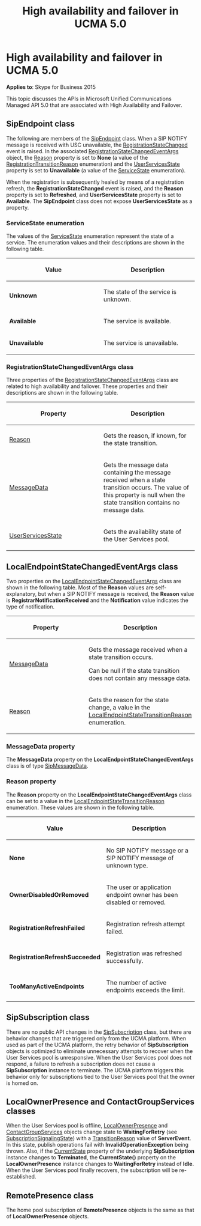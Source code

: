 ﻿---
title: High availability and failover in UCMA 5.0
TOCTitle: High availability and failover in UCMA 5.0
ms:assetid: c8224e1f-0295-424e-9d93-d04f291816c3
ms:mtpsurl: https://msdn.microsoft.com/library/Dn466068(v=office.16)
ms:contentKeyID: 65240002
ms.date: 07/27/2015
mtps_version: v=office.16
---

# High availability and failover in UCMA 5.0


**Applies to**: Skype for Business 2015


This topic discusses the APIs in Microsoft Unified Communications Managed API 5.0 that are associated with High Availability and Failover.

## SipEndpoint class

The following are members of the [SipEndpoint](https://msdn.microsoft.com/library/hh348350\(v=office.16\)) class. When a SIP NOTIFY message is received with USC unavailable, the [RegistrationStateChanged](https://msdn.microsoft.com/library/hh383178\(v=office.16\)) event is raised. In the associated [RegistrationStateChangedEventArgs](https://msdn.microsoft.com/library/hh349790\(v=office.16\)) object, the [Reason](https://msdn.microsoft.com/library/hh383265\(v=office.16\)) property is set to **None** (a value of the [RegistrationTransitionReason](https://msdn.microsoft.com/library/hh382280\(v=office.16\)) enumeration) and the [UserServicesState](https://msdn.microsoft.com/library/hh381689\(v=office.16\)) property is set to **Unavailable** (a value of the [ServiceState](https://msdn.microsoft.com/library/hh350118\(v=office.16\)) enumeration).

When the registration is subsequently healed by means of a registration refresh, the **RegistrationStateChanged** event is raised, and the **Reason** property is set to **Refreshed**, and **UserServicesState** property is set to **Available**. The **SipEndpoint** class does not expose **UserServicesState** as a property.

### ServiceState enumeration

The values of the [ServiceState](https://msdn.microsoft.com/library/hh350118\(v=office.16\)) enumeration represent the state of a service. The enumeration values and their descriptions are shown in the following table.

<table>
<colgroup>
<col style="width: 50%" />
<col style="width: 50%" />
</colgroup>
<thead>
<tr class="header">
<th><p>Value</p></th>
<th><p>Description</p></th>
</tr>
</thead>
<tbody>
<tr class="odd">
<td><p><strong>Unknown</strong></p></td>
<td><p>The state of the service is unknown.</p></td>
</tr>
<tr class="even">
<td><p><strong>Available</strong></p></td>
<td><p>The service is available.</p></td>
</tr>
<tr class="odd">
<td><p><strong>Unavailable</strong></p></td>
<td><p>The service is unavailable.</p></td>
</tr>
</tbody>
</table>


### RegistrationStateChangedEventArgs class

Three properties of the [RegistrationStateChangedEventArgs](https://msdn.microsoft.com/library/hh349790\(v=office.16\)) class are related to high availability and failover. These properties and their descriptions are shown in the following table.

<table>
<colgroup>
<col style="width: 50%" />
<col style="width: 50%" />
</colgroup>
<thead>
<tr class="header">
<th><p>Property</p></th>
<th><p>Description</p></th>
</tr>
</thead>
<tbody>
<tr class="odd">
<td><p><a href="https://msdn.microsoft.com/library/hh383265(v=office.16)">Reason</a></p></td>
<td><p>Gets the reason, if known, for the state transition.</p></td>
</tr>
<tr class="even">
<td><p><a href="https://msdn.microsoft.com/library/hh348693(v=office.16)">MessageData</a></p></td>
<td><p>Gets the message data containing the message received when a state transition occurs. The value of this property is null when the state transition contains no message data.</p></td>
</tr>
<tr class="odd">
<td><p><a href="https://msdn.microsoft.com/library/hh381689(v=office.16)">UserServicesState</a></p></td>
<td><p>Gets the availability state of the User Services pool.</p></td>
</tr>
</tbody>
</table>


## LocalEndpointStateChangedEventArgs class

Two properties on the [LocalEndpointStateChangedEventArgs](https://msdn.microsoft.com/library/hh348674\(v=office.16\)) class are shown in the following table. Most of the **Reason** values are self-explanatory, but when a SIP NOTIFY message is received, the **Reason** value is **RegistrarNotificationReceived** and the **Notification** value indicates the type of notification.

<table>
<colgroup>
<col style="width: 50%" />
<col style="width: 50%" />
</colgroup>
<thead>
<tr class="header">
<th><p>Property</p></th>
<th><p>Description</p></th>
</tr>
</thead>
<tbody>
<tr class="odd">
<td><p><a href="https://msdn.microsoft.com/library/hh381953(v=office.16)">MessageData</a></p></td>
<td><p>Gets the message received when a state transition occurs.</p>
<p>Can be null if the state transition does not contain any message data.</p></td>
</tr>
<tr class="even">
<td><p><a href="https://msdn.microsoft.com/library/hh382088(v=office.16)">Reason</a></p></td>
<td><p>Gets the reason for the state change, a value in the <a href="https://msdn.microsoft.com/library/hh349697(v=office.16)">LocalEndpointStateTransitionReason</a> enumeration.</p></td>
</tr>
</tbody>
</table>


### MessageData property

The **MessageData** property on the **LocalEndpointStateChangedEventArgs** class is of type [SipMessageData](https://msdn.microsoft.com/library/hh383952\(v=office.16\)).

### Reason property

The **Reason** property on the **LocalEndpointStateChangedEventArgs** class can be set to a value in the [LocalEndpointStateTransitionReason](https://msdn.microsoft.com/library/hh349697\(v=office.16\)) enumeration. These values are shown in the following table.

<table>
<colgroup>
<col style="width: 50%" />
<col style="width: 50%" />
</colgroup>
<thead>
<tr class="header">
<th><p>Value</p></th>
<th><p>Description</p></th>
</tr>
</thead>
<tbody>
<tr class="odd">
<td><p><strong>None</strong></p></td>
<td><p>No SIP NOTIFY message or a SIP NOTIFY message of unknown type.</p></td>
</tr>
<tr class="even">
<td><p><strong>OwnerDisabledOrRemoved</strong></p></td>
<td><p>The user or application endpoint owner has been disabled or removed.</p></td>
</tr>
<tr class="odd">
<td><p><strong>RegistrationRefreshFailed</strong></p></td>
<td><p>Registration refresh attempt failed.</p></td>
</tr>
<tr class="even">
<td><p><strong>RegistrationRefreshSucceeded</strong></p></td>
<td><p>Registration was refreshed successfully.</p></td>
</tr>
<tr class="odd">
<td><p><strong>TooManyActiveEndpoints</strong></p></td>
<td><p>The number of active endpoints exceeds the limit.</p></td>
</tr>
</tbody>
</table>


## SipSubscription class

There are no public API changes in the [SipSubscription](https://msdn.microsoft.com/library/hh383437\(v=office.16\)) class, but there are behavior changes that are triggered only from the UCMA platform. When used as part of the UCMA platform, the retry behavior of **SipSubscription** objects is optimized to eliminate unnecessary attempts to recover when the User Services pool is unresponsive. When the User Services pool does not respond, a failure to refresh a subscription does not cause a **SipSubscription** instance to terminate. The UCMA platform triggers this behavior only for subscriptions tied to the User Services pool that the owner is homed on.

## LocalOwnerPresence and ContactGroupServices classes

When the User Services pool is offline, [LocalOwnerPresence](https://msdn.microsoft.com/library/hh382370\(v=office.16\)) and [ContactGroupServices](https://msdn.microsoft.com/library/hh381099\(v=office.16\)) objects change state to **WaitingForRetry** (see [SubscriptionSignalingState](https://msdn.microsoft.com/library/hh382512\(v=office.16\))) with a [TransitionReason](https://msdn.microsoft.com/library/hh349213\(v=office.16\)) value of **ServerEvent**. In this state, publish operations fail with **InvalidOperationException** being thrown. Also, if the [CurrentState](https://msdn.microsoft.com/library/hh366187\(v=office.16\)) property of the underlying **SipSubscription** instance changes to **Terminated**, the **CurrentState()** property on the **LocalOwnerPresence** instance changes to **WaitingForRetry** instead of **Idle**. When the User Services pool finally recovers, the subscription will be re-established.

## RemotePresence class

The home pool subscription of **RemotePresence** objects is the same as that of **LocalOwnerPresence** objects.

